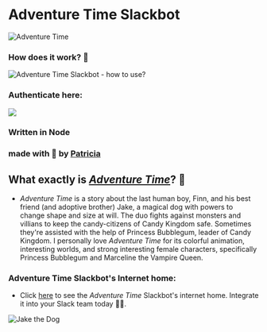 # Adventure Time Slackbot

![Adventure Time](https://media.giphy.com/media/IYjiu6ntwXzhe/giphy.gif?response_id=591d48e8abc0d8c8936a9d35)

### How does it work? 🍒
![Adventure Time Slackbot - how to use?](./slackbot-gif.gif)

### Authenticate here:

[<img src="https://platform.slack-edge.com/img/add_to_slack@2x.png">](
https://slack.com/oauth/authorize?scope=commands+team%3Aread&client_id=2152907430.128598200694)

### Written in Node
### made with 💜 by [Patricia](http://www.twitter.com/patricia_arbona)

## What exactly is [_Adventure Time_](http://adventuretime.wikia.com/wiki/Adventure_Time_with_Finn_and_Jake_Wiki)? 🤔
- _Adventure Time_ is a story about the last human boy, Finn, and his best friend (and adoptive brother) Jake, a magical dog with powers to change shape and size at will. The duo fights against monsters and villians to keep the candy-citizens of Candy Kingdom safe. Sometimes they're assisted with the help of Princess Bubblegum, leader of Candy Kingdom. I personally love _Adventure Time_ for its colorful animation, interesting worlds, and strong interesting female characters, specifically Princess Bubblegum and Marceline the Vampire Queen.



### Adventure Time Slackbot's Internet home:
- Click [here](www.patriciaarbona.com/adventure-time) to see the _Adventure Time_ Slackbot's internet home. Integrate it into your Slack team today 👌🏼.


![Jake the Dog](https://media.giphy.com/media/eeDarGFPiZxyE/giphy.gif?response_id=591d4524d9e3362bd6e6b70c)
